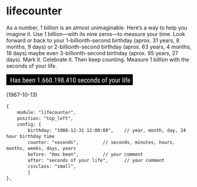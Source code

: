 # lifecounter
As a number, 1 billion is an almost unimaginable. Here’s a way to help you imagine it. Use 1 billion—with its nine zeros—to measure your time. Look forward or back to your 1-billionth-second birthday (aprox. 31 years, 8 months, 9 days) or 2-billionth-second birthday (aprox. 63 years, 4 months, 18 days) maybe even 3-billionth-second birthday (aprox. 95 years, 27 days). Mark it. Celebrate it. Then keep counting. Measure 1 billion with the seconds of your life.

<img src=https://github.com/hangorazvan/MMM-lifecounter/blob/master/preview.png> 

(1967-10-13)

	{
		module: "lifecounter",
		position: "top_left",
		config: {
			birthday: "1988-12-31 12:00:00",	// year, month, day, 24 hour birthday time
			counter: "seconds",			// seconds, minutes, hours, months, weeks, days, years
			before: "Has been",			// your comment
			after: "seconds of your life",		// your comment
			cssclass: "small",
			}
	},
